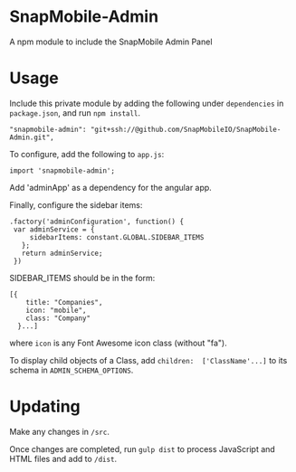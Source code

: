 # SnapMobile-Admin
A npm module to include the SnapMobile Admin Panel

# Usage

Include this private module by adding the following under `dependencies` in `package.json`, and run `npm install`.

    "snapmobile-admin": "git+ssh://@github.com/SnapMobileIO/SnapMobile-Admin.git",

To configure, add the following to `app.js`:

    import 'snapmobile-admin';
    
Add 'adminApp' as a dependency for the angular app.

Finally, configure the sidebar items:

    .factory('adminConfiguration', function() {
     var adminService = {
         sidebarItems: constant.GLOBAL.SIDEBAR_ITEMS
       };
       return adminService;
     })

SIDEBAR_ITEMS should be in the form:

    [{
        title: "Companies",
        icon: "mobile",
        class: "Company"
      }...]
      
where `icon` is any Font Awesome icon class (without "fa").

To display child objects of a Class, add `children:  ['ClassName'...]` to its schema in `ADMIN_SCHEMA_OPTIONS`.

# Updating

Make any changes in `/src`.

Once changes are completed, run `gulp dist` to process JavaScript and HTML files and add to `/dist`.
